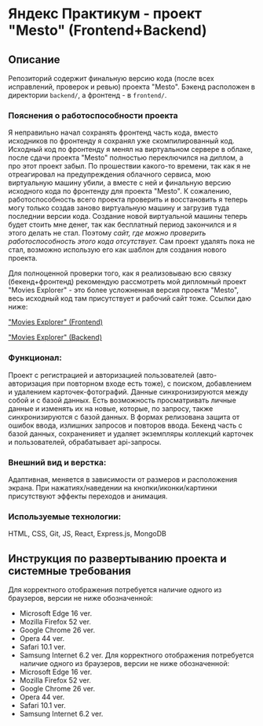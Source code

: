 # Яндекс Практикум - проект "Мesto" (Frontend+Backend)
## Описание
Репозиторий содержит финальную версию кода (после всех исправлений, проверок и ревью) проекта "Mesto". Бэкенд расположен в директории `backend/`, а фронтенд - в `frontend/`.
### Пояснения о работоспособности проекта
Я неправильно начал сохранять фронтенд часть кода, вместо исходников по фронтенду я сохранял уже скомпилированный код. Исходный код по фронтенду я менял на виртуальном сервере в облаке, после сдачи проекта "Mesto" полностью переключился на диплом, а про этот проект забыл. По прошествии какого-то времени, так как я не отреагировал на предупреждения облачного сервиса, мою виртуальную машину убили, а вместе с ней и финальную версию исходного кода по фронтенду для проекта "Mesto". К сожалению, работоспособность всего проекта проверить и восстановить я теперь могу только создав заново виртуальную машину и загрузив туда последнии версии кода. Создание новой виртуальной машины теперь будет стоить мне денег, так как бесплатный период закончился и я этого делать не стал. Поэтому *сайт, где можно проверить работоспособность этого кода отсутствует.* Сам проект удалять пока не стал, возможно использую его как шаблон для создания нового проекта.

Для полноценной проверки того, как я реализовываю всю связку (бекенд+фронтенд) рекомендую рассмотреть мой дипломный проект "Movies Explorer" - это более усложненная версия проекта "Mesto", весь исходный код там присутствует и рабочий сайт тоже. Ссылки даю ниже:

 ["Movies Explorer" (Frontend)](https://github.com/EarthlingWW-ZeitVenus/movies-explorer-frontend)
 
 ["Movies Explorer" (Backend)](https://github.com/EarthlingWW-ZeitVenus/movies-explorer-api)
 ### Функционал:
Проект с регистрацией и авторизацией пользователей (авто-авторизация при повторном входе есть тоже), с поиском, добавлением и удалением карточек-фотографий. Данные синхронизируются между собой и с базой данных. Есть возможность просматривать личные данные и изменять их на новые, которые, по запросу, также синхронизируются с базой данных. В формах релизована защита от ошибок ввода, излишних запросов и повторов ввода. Бекенд часть с базой данных, сохраненияет и удаляет экземпляры коллекций карточек и пользователей, обрабатывает api-запросы.
### Внешний вид и верстка:
Адаптивная, меняется в зависимости от размеров и расположения экрана. При нажатиях/наведении на кнопки/иконки/картинки присутствуют эффекты переходов и анимация.
### Используемые технологии:
HTML, CSS, Git, JS, React, Express.js, MongoDB
## Инструкция по развертыванию проекта и системные требования
Для корректного отображения потребуется наличие одного из браузеров, версии не ниже обозначенной:
* Microsoft Edge 16 ver.
* Mozilla Firefox 52 ver.
* Google Chrome 26 ver.
* Opera 44 ver.
* Safari 10.1 ver.
* Samsung Internet 6.2 ver.
Для корректного отображения потребуется наличие одного из браузеров, версии не ниже обозначенной:
* Microsoft Edge 16 ver.
* Mozilla Firefox 52 ver.
* Google Chrome 26 ver.
* Opera 44 ver.
* Safari 10.1 ver.
* Samsung Internet 6.2 ver.
 

